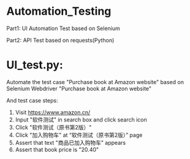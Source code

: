 # Automation_Testing

Part1: UI Automation Test based on Selenium

Part2: API Test based on requests(Python)


# UI_test.py:

Automate the test case "Purchase book at Amazon website" based on Selenium Webdriver
"Purchase book at Amazon website" 

And test case steps: 

1. Visit https://www.amazon.cn/
2. Input "软件测试" in search box and click search icon
3. Click "软件测试（原书第2版）"
4. Click "加入购物车" at “软件测试（原书第2版）” page
5. Assert that text "商品已加入购物车" appears 
6. Assert that book price is "20.40"
